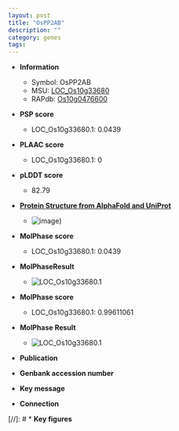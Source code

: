 ```yaml
---
layout: post
title: "OsPP2AB"
description: ""
category: genes
tags: 
---
```


* **Information**  
    + Symbol: OsPP2AB  
    + MSU: [LOC_Os10g33680](http://rice.plantbiology.msu.edu/cgi-bin/ORF_infopage.cgi?orf=LOC_Os10g33680)  
    + RAPdb: [Os10g0476600](http://rapdb.dna.affrc.go.jp/viewer/gbrowse_details/irgsp1?name=Os10g0476600)  

* **PSP score**  
    + LOC_Os10g33680.1: 0.0439 

* **PLAAC score**  
    + LOC_Os10g33680.1: 0 

* **pLDDT score**
    + 82.79

* **[Protein Structure from AlphaFold and UniProt](https://www.uniprot.org/uniprotkb/Q7XDE0/entry#structure)**
    + ![image](https://ricepsp.github.io/images/Q7/AF-Q7XDE0-F1.png))

* **MolPhase score**
    + LOC_Os10g33680.1: 0.0439

* **MolPhaseResult**
    + ![LOC_Os10g33680.1](https://ricepsp.github.io/pictures/LOC_Os10g/LOC_Os10g33680.1.png)

* **MolPhase score**
    + LOC_Os10g33680.1: 0.99611061

* **MolPhase Result**
    + ![LOC_Os10g33680.1](https://304243504.github.io/Pictures/LOC_Os10g/LOC_Os10g33680.1.png)

* **Publication**  

* **Genbank accession number**  

* **Key message**  

* **Connection**  

[//]: # * **Key figures**  


